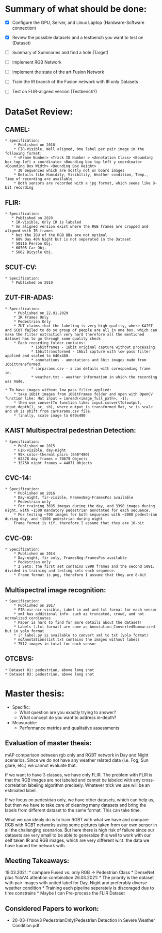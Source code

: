 Summary of what should be done:
===================================
- [x] Configure the GPU, Server, and Linux Laptop (Hardware-Software connection)
- [x] Review the possible datasets and a testbench you want to test on (Dataset)
- [ ] Summary of Summaries and find a hole (Target)
- [ ] Implement RGB Network
- [ ] Implement the state of the art Fusion Network
- [ ] Train the IR branch of the Fusion network with IR only Datasets
- [ ] Test on FLIR-aligned version (Testbench?)


DataSet Review:
===================================
## CAMEL:
    * Specification:
        * Published on 2018 
        * FIR-Visible, Well aligned, One label per pair image in the following format:
        * <Frame Number> <Track ID Number > <Annotation Class> <Bounding box top left x coordinate> <Bounding box top left y coordinate> <Bounding Box Width> <Bounding Box Height>
        * 30 Sequences which are mostly not on board images
        * Details like Humidity, Visibility, Weather condition, Temp., Time of recording are available
        * Both sensors are recorded with a jpg format, which seems like 8-bit recording

## FLIR:
    * Specification:
       * Published on 2020
       * IR-Visible, Only IR is labeled
       * An aligned version exist where the RGB frames are cropped and aligned with IR frames
       * but the IOU of the RGB BBs are not optimal
       * 60% Day 40% Night but is not seperated in the Dataset
       * 50116 Person Obj.
       * 60705 Car Obj.
       * 5662 Bicycle Obj.

## SCUT-CV:
    * Specification:
       * Published on 2019

## ZUT-FIR-ADAS:
    * Specification:
        * Published on 22.01.2020
        * IR Frames Only
        * Pedestrian Only
        * ZUT claims that the labeling is very high quality, where KAIST and SCUT failed to do so group of people are all in one box, which can make the filter extraction very hard therefore all the mentioned dataset has to go through some quality check
        * Each recording folder contains:
                * 16bitframes - 16bit original capture without processing.
                * 16bittransformed - 16bit capture with low pass filter applied and scaled to 640x480.
                * annotations - annotations and 8bit images made from 16bittransformed.
                * carparams.csv - a can details with coresponding frame id.
                * weather.txt - weather information in which the recording was made.
 
    * To have images without low pass filter applied:
        * take 16bit images from 16BitFrames folder and open with OpenCV function like: Mat input = imread(<image_full_path>, -1);
        * then use convertTo function like: input.convertTo(output, input.depth(), sc, sh), where output is transformed Mat, sc is scale and sh is shift from carParams.csv file.
        * finally, scale image to 640x480

## KAIST Multispectral pedestrian Detection:
    * Specification:
        * Published on 2015 
        * FIR-visible, day-night
        * 95k color-thermal pairs (640*480)
        * 62578 day frames = 70679 Objects
        * 32750 night frames = 44871 Objects

## CVC-14:
    * Specification:
        * Published on 2016
        * Day-night, fir-visible, FramesNeg-FramesPos available
        * Pedestrian only
        * For training 3695 imegas during the day, and 3390 images during night, with ~1500 mandatory pedestrian annotated for each sequence.
        * For testing ~700 images for both sequences with ~2000 pedestrian during day, and ~1500 pedestrian during night
        Frame format is tif, therefore I assume that they are 16-bit

## CVC-09:
    * Specification:
        * Published on 2014
        * Day-night, fir only, FramesNeg-FramesPos available
        * Pedestrian only
        * 2 Sets: the first set contains 5990 frames and the second 5081, divided in training and testing sets each sequence.
        * Frame format is png, therefore I assume that they are 8-bit

## Multispectral image recognition:
    * Specification:
        * Published on 2017
        * FIR-mir-nir-visible, Label in xml and txt format for each sensor
        * xml has additional info. such as truncated, crowd, and not normalized cordinates
        * Paper is hard to find for more details about the dataset!
        * Labels (.txt format) are same as Annotation_ConvertedSummarized but in yolo format
        * ir_label.py is available to convert xml to txt (yolo format)
        * noAnnotationslist.txt contains the images without labels
        * 7512 images in total for each sensor

## OTCBVS:
    * Dataset 01: pedestrian, above long shot
    * Dataset 03: pedestrian, above long shot


Master thesis:
===================================
* Specific:
    * What question are you exactly trying to answer?
    * What concept do you want to address in-depth?
* Measurable:
    * Performance metrics and qualitative assessments

## Evaluation of master thesis:
mAP comparison between rgb only and RGBT network in Day and Night scenarios.
Since we do not have any weather related data (i.e. Fog, Sun glare, etc.) we cannot evaluate that.

If we want to have 3 classes, we have only FLIR.
The problem with FLIR is that the RGB images are not labeled and cannot be labeled with any
cross-correlation labeling algorithm precisely. Whatever trick we use will be an estimated label.

If we focus on pedestrian only, we have other datasets, which can help us, but then we have to
take care of cleaning many datasets and bring the labels from different dataset to the same format.
This can take time.

What we can idealy do is to train RGBT with what we have and compare RGB with RGBT networks
using some pictures taken from our own sensor in all the challenging scenarios.
But here there is high risk of failure since our datasets are very small to be able to generalize
this well to work with our self taken IR and RGB images, which are very different w.r.t. the data
we have trained the network with.

## Meeting Takeaways:
19.03.2021:
    * compare Fused vs. only RGB -> Pedestrian Class
    * DenseNet plus YoloV4 attention combination
26.03.2021:
    * The priority is the dataset with pair images with united label for Day, Night and preferably diverse weather condition
    * Training each pipeline seperately is discoraged due to time constrains
    * Maybe I can Pre-process the FLIR Dataset

## Considered Papers to workon:
* 20-03-(Yolov3 PedestrianOnly)Pedestrian Detection in Severe Weather Condition.pdf
